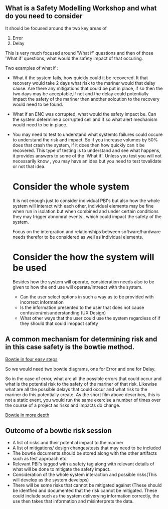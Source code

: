 ## What is a Safety Modelling Workshop and what do you need to consider

It should be focused around the two key areas of

1. Error
2. Delay

This is very much focused around 'What if' questions and then of those 'What if' questions, what would the safety impact of that occuring.

Two examples of what if :

* What if the system fails, how quickly could it be recovered. It that recovery would take 2 days what risk to the mariner would that 
 delay cause. Are there any mitigations that could be put in place, if so then the two days may be acceptable,if not and the delay could
 potentially impact the safety of the mariner then another soloution to the recovery would need to be found.
 
 * What if an ENC was corrupted, what would the safety impact be. Can the system determine a corrupted cell and if so what alert 
   mechanism would need to be in place.
   
 * You may need to test to understand what systemtc failures could occure to understand the risk and impact. So if you increase volumes 
   by 50% does that crash the system, if it does then how quickly can it be recovered. This type of testing is to understand and see 
   what happens, it provides answers to some of the 'What if'. Unless you test you will not necessarily know , you may have an idea but 
   you need to test tovalidate or not that idea.
   
   # Consider the whole system
   
   It is not enough just to consider individual PBI's but also how the whole system will interact with each other, individual elements 
   may be fine when run in isolation but when combined and under certain conditions they may trigger abnomral events , which could 
   impact the safety of the system.
   
   Focus on the intergration and relationships between software/hardware needs therefor to be considered as well as individual elements.
 
   # Consider the how the system will be used
   
   Besides how the system will operate, consideration needs also to be given to how the end use will operate/intreact 
   with the system.
   
   * Can the user select options in such a way as to be provided with incorrect information
   * Is the information presented to the user that does not cause confusion/misunderstanding (UX Design)
   * What other ways that the user could use the system regardless of if they should that could imopact safety
  
  ## A common mechanism for determining risk and in this case safety is the bowtie method.
   
 [Bowtie in four easy steps](https://www.youtube.com/watch?v=PHbLQWqojC8)
 
 So we would need two bowtie diagrams, one for Error and one for Delay. 
 
 So in the case of error, what are all the possible errors that could occur and what is the potential risk to the safety of the mariner
 of that risk. Likewise what are all the possible delays that could occur and what risk to the mariner do this potentially create. As 
 the short film above describes, this is not a static event, you would run the same exercise a number of times over the course of a 
 project as risks and impacts do change.
 
 [Bowtie in more depth](https://www.youtube.com/watch?v=VsKgSDbHP3A)
 
 
 ## Outcome of a bowtie risk session
 
 * A list of risks and their potential impact to the mariner
 * A list of mitigations/ design changes/tests that may need to be included
  * The bowtie documents should be stored along with the other artifacts such as test approach etc.
 * Relevant PBI's tagged with a safety tag along with relevant details of what will be done to mitigate the safety impact.
 * Consideration of the whole system interaction and possible risks(This will develop as the system develops)
 * There will be some risks that cannot be mitigated against (These should be identfied and documented that the risk cannot be
   mitigated. These could include such as the system deliverying information correctly, the use then takes that information and misinterprets the
   data.
  
 
 
